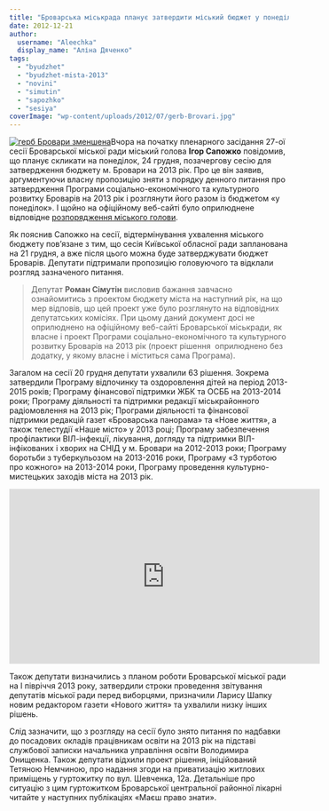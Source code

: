 ```yaml
---
title: "Броварська міськрада планує затвердити міський бюджет у понеділок"
date: 2012-12-21
author: 
  username: "Aleechka"
  display_name: "Аліна Дяченко"
tags: 
  - "byudzhet"
  - "byudzhet-mista-2013"
  - "novini"
  - "simutin"
  - "sapozhko"
  - "sesiya"
coverImage: "wp-content/uploads/2012/07/gerb-Brovari.jpg"
---
```


[![](https://mpz.brovary.org/wp-content/uploads/2012/10/gerb-Brovari-zmenshena1.jpg "герб Бровари зменшена")](https://mpz.brovary.org/wp-content/uploads/2012/10/gerb-Brovari-zmenshena1.jpg)Вчора на початку пленарного засідання 27-ої сесії Броварської міської ради міський голова **Ігор Сапожко** повідомив, що планує скликати на понеділок, 24 грудня, позачергову сесію для затвердження бюджету м. Бровари на 2013 рік. Про це він заявив, аргументуючи власну пропозицію зняти з порядку денного питання про затвердження Програми соціально-економічного та культурного розвитку Броварів на 2013 рік і розглянути його разом із бюджетом «у понеділок». І щойно на офіційному веб-сайті було оприлюднене відповідне [розпорядження міського голови](http://brovary.kiev.ua/rozporyadzhennya-mіskogo-golovi-227).

Як пояснив Сапожко на сесії, відтермінування ухвалення міського бюджету пов’язане з тим, що сесія Київської обласної ради запланована на 21 грудня, а вже після цього можна буде затверджувати бюджет Броварів. Депутати підтримали пропозицію головуючого та відклали розгляд зазначеного питання.

> Депутат **Роман Сімутін** висловив бажання завчасно ознайомитись з проектом бюджету міста на наступний рік, на що мер відповів, що цей проект уже було розглянуто на відповідних депутатських комісіях. При цьому даний документ досі не оприлюднено на офіційному веб-сайті Броварської міськради, як власне і проект Програми соціально-економічного та культурного розвитку Броварів на 2013 рік (проект рішення  оприлюднено без додатку, у якому власне і міститься сама Програма).

Загалом на сесії 20 грудня депутати ухвалили 63 рішення. Зокрема затвердили Програму відпочинку та оздоровлення дітей на період 2013-2015 років; Програму фінансової підтримки ЖБК та ОСББ на 2013-2014 роки; Програму діяльності та підтримки редакції міськрайонного радіомовлення на 2013 рік; Програми діяльності та фінансової підтримки редакцій газет «Броварська панорама» та «Нове життя», а також телестудії «Наше місто» у 2013 році; Програму забезпечення профілактики ВІЛ-інфекції, лікування, догляду та підтримки ВІЛ-інфікованих і хворих на СНІД у м. Бровари на 2012-2013 роки; Програму боротьби з туберкульозом на 2013-2016 роки, Програму «З турботою про кожного» на 2013-2014 роки, Програму проведення культурно-мистецьких заходів міста на 2013 рік.

<iframe src="http://www.youtube.com/embed/ddQ4dxWdopQ" frameborder="0" width="560" height="315"></iframe>

Також депутати визначились з планом роботи Броварської міської ради на I півріччя 2013 року, затвердили строки проведення звітування депутатів міської ради перед виборцями, призначили Ларису Шапку новим редактором газети «Нового життя» та ухвалили низку інших рішень.

Слід зазначити, що з розгляду на сесії було знято питання по надбавки до посадових окладів працівникам освіти на 2013 рік на підставі службової записки начальника управління освіти Володимира Онищенка. Також депутати відхили проект рішення, ініційований Тетяною Немчиною, про надання згоди на приватизацію житлових приміщень у гуртожитку по вул. Шевченка, 12а. Детальніше про ситуацію з цим гуртожитком Броварської центральної районної лікарні читайте у наступних публікаціях «Маєш право знати».
